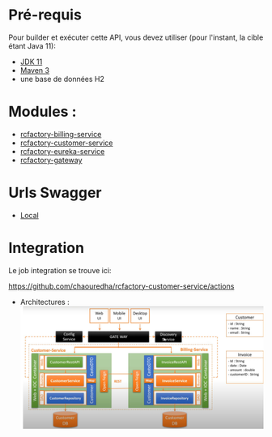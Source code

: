 # Pré-requis

Pour builder et exécuter cette API, vous devez utiliser (pour l'instant, la cible étant Java 11):

- [JDK 11](https://www.oracle.com/java/technologies/javase-jdk11-downloads.html)
- [Maven 3](https://maven.apache.org)
- une base de données H2

# Modules :

- [rcfactory-billing-service](git@github.com:chaouredha/rcfactory-billing-service.git)
- [rcfactory-customer-service](git@github.com:chaouredha/rcfactory-customer-service.git)
- [rcfactory-eureka-service](git@github.com:chaouredha/rcfactory-eureka-service.git)
- [rcfactory-gateway](git@github.com:chaouredha/rcfactory-gateway.git)

# Urls Swagger

- [Local](http://localhost:8083/swagger-ui/index.html?configUrl=/v3/api-docs/swagger-config#/)

# Integration

Le job integration se trouve ici:

https://github.com/chaouredha/rcfactory-customer-service/actions

- Architectures :
  ![img.png](img.png)
